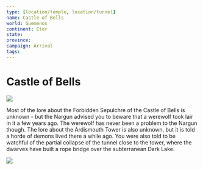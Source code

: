 ```yaml
---
type: [location/temple, location/tunnel]
name: Castle of Bells
world: Guemenos
continent: Etor
state: 
province: 
campaign: Arrival
tags: 
---
```


# Castle of Bells

![](https://i.imgur.com/p6mqVuB.png)


Most of the lore about the Forbidden Sepulchre of the Castle of Bells is unknown - but the Nargun advised you to beware that a werewolf took lair in it a few years ago. The werewolf has never been a problem to the Nargun though. The lore about the Ardismouth Tower is also unknown, but it is told a horde of demons lived there a while ago. You were also told to be watchful of the partial collapse of the tunnel close to the tower, where the dwarves have built a rope bridge over the subterranean Dark Lake. 

![](https://i.imgur.com/4K8tPmJ.png)

